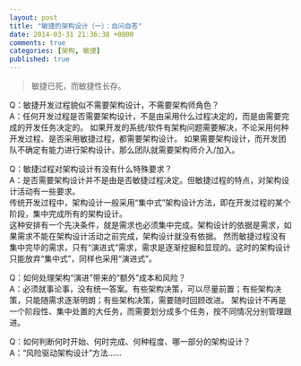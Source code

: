 ```yaml
---
layout: post
title: "敏捷的架构设计（一）：自问自答"
date: 2014-03-31 21:36:38 +0800
comments: true
categories: [架构, 敏捷]
published: true
---
```


> 敏捷已死，而敏捷性长存。



Q：敏捷开发过程貌似不需要架构设计，不需要架构师角色？  
A：任何开发过程是否需要架构设计，不是由采用什么过程决定的，而是由需要完成的开发任务决定的。
如果开发的系统/软件有架构问题需要解决，不论采用何种开发过程、是否采用敏捷过程，都需要架构设计。
如果需要架构设计，而开发团队不确定有能力进行架构设计，那么团队就需要架构师介入/加入。

<!-- more -->

Q：敏捷过程对架构设计有没有什么特殊要求？  
A：是否需要架构设计并不是由是否敏捷过程决定。但敏捷过程的特点，对架构设计活动有一些要求。  
传统开发过程中，架构设计一般采用“集中式”架构设计方法，即在开发过程的某个阶段，集中完成所有的架构设计。  
这种安排有一个先决条件，就是需求也必须集中完成。架构设计的依据是需求，如果需求不能在架构设计活动之前完成，架构设计就没有依据。
然而敏捷过程没有集中完毕的需求，只有“演进式”需求，需求是逐渐挖掘和显现的。这时的架构设计只能放弃“集中式”，同样也采用“演进式”。

Q：如何处理架构“演进”带来的“额外”成本和风险？  
A：必须就事论事，没有统一答案。有些架构决策，可以尽量前置；有些架构决策，只能随需求逐渐明朗；有些架构决策，需要随时回顾改进。
架构设计不再是一个阶段性、集中处置的大任务，而需要划分成多个任务，按不同情况分别管理跟进。

Q：如何判断何时开始、何时完成、何种程度、哪一部分的架构设计？  
A：“风险驱动架构设计”方法……
